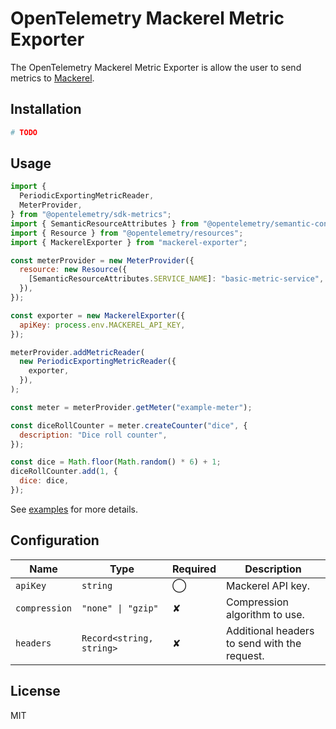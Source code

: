 # OpenTelemetry Mackerel Metric Exporter

The OpenTelemetry Mackerel Metric Exporter is allow the user to send metrics to [Mackerel](https://mackerel.io/).

## Installation

```sh
# TODO
```

## Usage

```js
import {
  PeriodicExportingMetricReader,
  MeterProvider,
} from "@opentelemetry/sdk-metrics";
import { SemanticResourceAttributes } from "@opentelemetry/semantic-conventions";
import { Resource } from "@opentelemetry/resources";
import { MackerelExporter } from "mackerel-exporter";

const meterProvider = new MeterProvider({
  resource: new Resource({
    [SemanticResourceAttributes.SERVICE_NAME]: "basic-metric-service",
  }),
});

const exporter = new MackerelExporter({
  apiKey: process.env.MACKEREL_API_KEY,
});

meterProvider.addMetricReader(
  new PeriodicExportingMetricReader({
    exporter,
  }),
);

const meter = meterProvider.getMeter("example-meter");

const diceRollCounter = meter.createCounter("dice", {
  description: "Dice roll counter",
});

const dice = Math.floor(Math.random() * 6) + 1;
diceRollCounter.add(1, {
  dice: dice,
});
```

See [examples](./examples) for more details.

## Configuration

| Name | Type | Required | Description |
|------|------|------|-------------|
| `apiKey` | `string` | ◯ | Mackerel API key. |
| `compression` | `"none" \| "gzip"` | ✘ | Compression algorithm to use. |
| `headers` | `Record<string, string>` | ✘ | Additional headers to send with the request. |

## License

MIT
